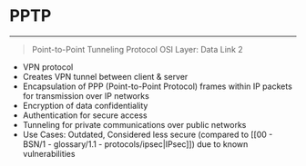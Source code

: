 # PPTP
___
> Point-to-Point Tunneling Protocol
> OSI Layer: Data Link 2
- VPN protocol
- Creates VPN tunnel between client & server
- Encapsulation of PPP (Point-to-Point Protocol) frames within IP packets for transmission over IP networks
- Encryption of data confidentiality
- Authentication for secure access
- Tunneling for private communications over public networks
- Use Cases: Outdated, Considered less secure (compared to [[00 - BSN/1 - glossary/1.1 - protocols/ipsec|IPsec]]) due to known vulnerabilities